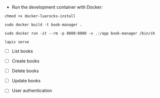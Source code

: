 - Run the development container with Docker:

`chmod +x docker-luarocks-install`

`sudo docker build -t book-manager .`

`sudo docker run -it --rm -p 8080:8080 -v .:/app book-manager /bin/sh`

`lapis serve`

- [ ] List books
- [ ] Create books
- [ ] Delete books
- [ ] Update books

- [ ] User authentication
